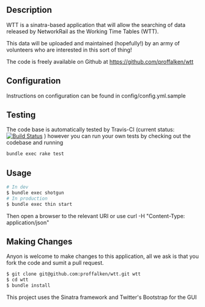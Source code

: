 ## Description

WTT is a sinatra-based application that will allow the searching of data released by NetworkRail as the Working Time Tables (WTT).

This data will be uploaded and maintained (hopefully!) by an army of volunteers who are interested in this sort of thing!

The code is freely available on Github at https://github.com/proffalken/wtt


## Configuration

Instructions on configuration can be found in config/config.yml.sample

## Testing

The code base is automatically tested by Travis-CI (current status: [![Build Status](https://travis-ci.org/proffalken/wtt.png)](https://travis-ci.org/proffalken/wtt) ) however you can run your own tests by checking out the codebase and running 

```sh
bundle exec rake test
```

## Usage

```sh
# In dev
$ bundle exec shotgun
# In production
$ bundle exec thin start
```

Then open a browser to the relevant URI or use curl -H "Content-Type: application/json" <uri>

## Making Changes

Anyon is welcome to make changes to this application, all we ask is that you fork the code and sumit a pull request.

```sh
$ git clone git@github.com:proffalken/wtt.git wtt
$ cd wtt
$ bundle install
```
This project uses the Sinatra framework and Twitter's Bootstrap for the GUI
